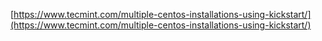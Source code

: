 [https://www.tecmint.com/multiple-centos-installations-using-kickstart/](https://www.tecmint.com/multiple-centos-installations-using-kickstart/)